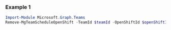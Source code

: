 ### Example 1
``` powershell
Import-Module Microsoft.Graph.Teams
Remove-MgTeamScheduleOpenShift -TeamId $teamId -OpenShiftId $openShiftId
```
